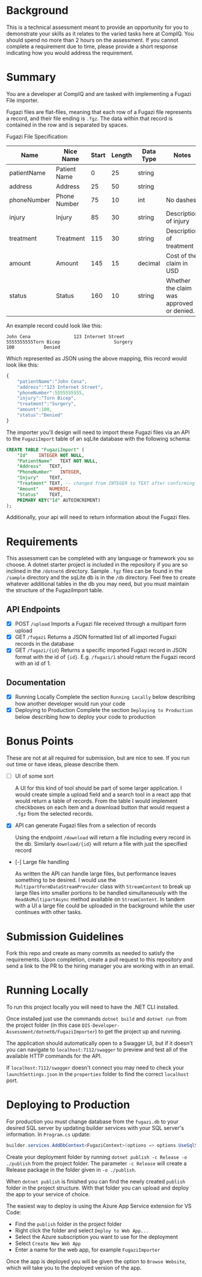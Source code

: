 # Background

This is a technical assessment meant to provide an opportunity for you
to demonstrate your skills as it relates to the varied tasks here at
CompIQ. You should spend no more than 2 hours on the assessment. If you
cannot complete a requirement due to time, please provide a short
response indicating how you would address the requirement.

# Summary

You are a developer at CompIQ and are tasked with implementing a Fugazi
File importer.

Fugazi files are flat-files, meaning that each row of a Fugazi file
represents a record, and their file ending is `.fgz`. The data within
that record is contained in the row and is separated by spaces.

Fugazi File Specification:

  | Name          | Nice Name      | Start   | Length   | Data Type   | Notes
  | ------------- | -------------- | ------- | -------- | ----------- | -------------------------------------------
  | patientName   | Patient Name   | 0       | 25       | string      
  | address       | Address        | 25      | 50       | string      
  | phoneNumber   | Phone Number   | 75      | 10       | int         | No dashes
  | injury        | Injury         | 85      | 30       | string      | Description of injury
  | treatment     | Treatment      | 115     | 30       | string      | Description of treatment
  | amount        | Amount         | 145     | 15       | decimal     | Cost of the claim in USD
  | status        | Status         | 160     | 10       | string      | Whether the claim was approved or denied.

An example record could look like this:

`John Cena                123 Internet Street                               5555555555Torn Bicep                    Surgery                       100           Denied`

Which represented as JSON using the above mapping, this record would
look like this:

``` javascript
{
    "patientName":"John Cena",
    "address":"123 Internet Street",
    "phoneNumber":5555555555,
    "injury":"Torn Bicep",
    "treatment":"Surgery",
    "amount":100,
    "status":"Denied"
}
```

The importer you\'ll design will need to import these Fugazi files via
an API to the `FugaziImport` table of an sqLite database with the
following schema:

``` sql
CREATE TABLE "FugaziImport" (
    "Id"    INTEGER NOT NULL,
    "PatientName"   TEXT NOT NULL,
    "Address"   TEXT,
    "PhoneNumber"   INTEGER,
    "Injury"    TEXT,
    "Treatment" TEXT, -- changed from INTEGER to TEXT after confirming INTEGER was mistake
    "Amount"    NUMERIC,
    "Status"    TEXT,
    PRIMARY KEY("Id" AUTOINCREMENT)
);
```

Additionally, your api will need to return information about the Fugazi
files.

# Requirements

This assessment can be completed with any language or framework you so
choose. A dotnet starter project is included in the repository if you
are so inclined in the `/dotnet6` directory. Sample `.fgz` files can be
found in the `/sample` directory and the sqLite db is in the `/db`
directory. Feel free to create whatever additional tables in the db you
may need, but you must maintain the structure of the FugaziImport table.

## API Endpoints

-   [x] POST `/upload` Imports a Fugazi file received through a
    multipart form upload
-   [x] GET `/fugazi` Returns a JSON formatted list of all imported
    Fugazi records in the database
-   [x] GET `/fugazi/{id}` Returns a specific imported Fugazi record in
    JSON format with the id of `{id}`. E.g. `/fugazi/1` should return
    the Fugazi record with an id of 1.

## Documentation

-   [x] Running Locally Complete the section `Running Locally` below
    describing how another developer would run your code
-   [x] Deploying to Production Complete the section
    `Deploying to Production` below describing how to deploy your code
    to production

# Bonus Points

These are not at all required for submission, but are nice to see. If
you run out time or have ideas, please describe them.

-   [ ] UI of some sort
    
    A UI for this kind of tool should be part of some larger application. I would create simple a upload field and a search tool in a react app that would return a table of records. From the table I would implement checkboxes on each item and a download button that would request a `.fgz` from the selected records.

-   [x] API can generate Fugazi files from a selection of records
    
    Using the endpoint `/download` will return a file including every record in the db. Similarly `download/{id}` will return a file with just the specified record

-   [-] Large file handling

    As written the API can handle large files, but performance leaves something to be desired. I would use the `MultipartFormDataStreamProvider` class with `StreamContent` to break up large files into smaller portions to be handled simultaneously with the `ReadAsMultipartAsync` method available on `StreamContent`. In tandem with a UI a large file could be uploaded in the background while the user continues with other tasks.

# Submission Guidelines

Fork this repo and create as many commits as needed to satisfy the
requirements. Upon completion, create a pull request to this repository
and send a link to the PR to the hiring manager you are working with in
an email.

# Running Locally

To run this project locally you will need to have the .NET CLI installed.

Once installed just use the commands `dotnet build` and `dotnet run` from the project folder (in this case `DIS-Developer-Assessment/dotnet6/FugaziImporter`) to get the project up and running.

The application should automatically open to a Swagger UI, but if it doesn't you can navigate to `localhost:7112/swagger` to preview and test all of the available HTTP commands for the API.

If `localhost:7112/swagger` doesn't connect you may need to check your `launchSettings.json` in the `properties` folder to find the correct `localhost` port.

# Deploying to Production

For production you must change database from the `fugazi.db` to your desired SQL server by updating builder services with your SQL server's information. In `Program.cs` update:
``` cs
builder.services.AddDbContext<FugaziContext>(options => options.UseSqlServer(Configuration.GetConnectionString("YourConnectionStrings")));
```
Create your deployment folder by running `dotnet publish -c Release -o ./publish` from the project folder. The parameter `-c Release` will create a Release package in the folder given in `-o ./publish`.

When `dotnet publish` is finished you can find the newly created `publish` folder in the project structure. With that folder you can upload and deploy the app to your service of choice.

The easiest way to deploy is using the Azure App Service extension for VS Code:

- Find the `publish` folder in the project folder
- Right click the folder and select `Deploy to Web App...`
- Select the Azure subscription you want to use for the deployment
- Select `Create New Web App`
- Enter a name for the web app, for example `FugaziImporter`

Once the app is deployed you will be given the option to `Browse Website`, which will take you to the deployed version of the app.